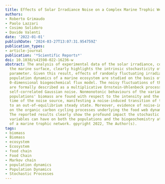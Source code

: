 ```yaml
---
title: Effects of Solar Irradiance Noise on a Complex Marine Trophic Web
authors:
- Roberto Grimaudo
- Paolo Lazzari
- Cosimo Solidoro
- Davide Valenti
date: '2022-01-01'
publishDate: '2024-03-27T13:07:31.954759Z'
publication_types:
- article-journal
publication: '*Scientific Reports*'
doi: 10.1038/s41598-022-16236-w
abstract: The analysis of experimental data of the solar irradiance, collected on
  the marine surface, clearly highlights the intrinsic stochasticity of such an environmental
  parameter. Given this result, effects of randomly fluctuating irradiance on the
  population dynamics of a marine ecosystem are studied on the basis of the stochastic
  0-dimensional biogeochemical flux model. The noisy fluctuations of the irradiance
  are formally described as a multiplicative Ornstein-Uhlenbeck process, that is a
  self-correlated Gaussian noise. Nonmonotonic behaviours of the variance of the marine
  populations' biomass are found with respect to the intensity and the autocorrelation
  time of the noise source, manifesting a noise-induced transition of the ecosystem
  to an out-of-equilibrium steady state. Moreover, evidence of noise-induced effects
  on the organic carbon cycling processes underlying the food web dynamics are highlighted.
  The reported results clearly show the profound impact the stochastic environmental
  variables can have on both the populations and the biogeochemistry at the basis
  of a marine trophic network. o̧pyright 2022, The Author(s).
tags:
- biomass
- Biomass
- ecosystem
- Ecosystem
- food chain
- Food Chain
- Markov chain
- population dynamics
- Population Dynamics
- Stochastic Processes
---
```

